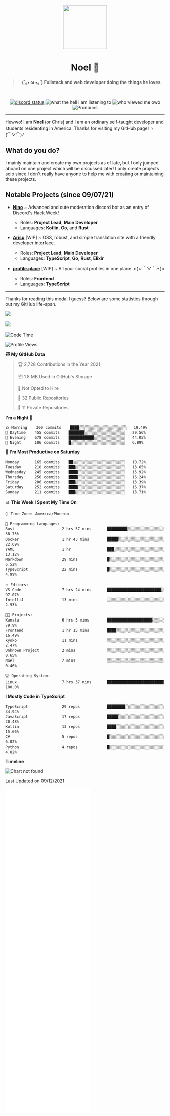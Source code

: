 <div align='center'>
  <div align='center'>
    <img
      src='https://cdn.floofy.dev/art/icons/icon_cinnamonserval.png'
      width='138'
      height='138'
    />
  </div>
  <h1>Noel 🐾</h1>
  <blockquote><strong>(´｡• ω •｡`) Fullstack and web developer doing the things he loves</strong></blockquote>

  <br />

  <a href='https://discord.com/users/280158289667555328' target='_blank'><img alt="discord status" src="https://dev.discordprofiles.me/badge/status/280158289667555328" /></a>
  <img alt="what the hell i am listening to" src="https://dev.discordprofiles.me/badge/spotify/280158289667555328" />
  <img alt="who viewed me owo" src="https://komarev.com/ghpvc/?username=auguwu" />
  <img alt='Pronouns' src='https://img.shields.io/endpoint?url=https://pronoundb.org/shields/6004d014406af11e4593a013' />
</div>

<hr />

Hewwo! I am **Noel** (or Chris) and I am an ordinary self-taught developer and students residenting in America. Thanks for visiting my GitHub page! ヽ(⌒▽⌒)ﾉ

## What do you do?
I mainly maintain and create my own projects as of late, but I only jumped aboard on one project which will be discussed later! I only create projects
solo since I don't really have anyone to help me with creating or maintaining these projects.

## Notable Projects (since 09/07/21)
- [**Nino**](https://nino.sh) ~ Advanced and cute moderation discord bot as an entry of Discord's Hack Week!
  - Roles: **Project Lead**, **Main Developer**
  - Languages: **Kotlin**, **Go**, and **Rust**

- [**Arisu**](https://arisu.land) [WIP] ~ OSS, robust, and simple translation site with a friendly developer interface.
  - Roles: **Project Lead**, **Main Developer**
  - Languages: **TypeScript**, **Go**, **Rust**, **Elixir**

- [**profile.place**](https://profile.place) [WIP] ~ All your social profiles in one place. o(〃＾▽＾〃)o
  - Roles: **Frontend**
  - Languages: **TypeScript**

---

Thanks for reading this modal I guess? Below are some statistics through out my GitHub life-span.

![](https://github-readme-stats.vercel.app/api?username=auguwu&count_private=true&show_icons=true&theme=gruvbox)

![](https://github-readme-stats.vercel.app/api/top-langs/?username=auguwu&layout=compact&theme=gruvbox)

<!--START_SECTION:waka-->
![Code Time](http://img.shields.io/badge/Code%20Time-2%2C481%20hrs%2021%20mins-blue)

![Profile Views](http://img.shields.io/badge/Profile%20Views-11-blue)

**🐱 My GitHub Data** 

> 🏆 2,728 Contributions in the Year 2021
 > 
> 📦 1.8 MB Used in GitHub's Storage 
 > 
> 🚫 Not Opted to Hire
 > 
> 📜 32 Public Repositories 
 > 
> 🔑 11 Private Repositories  
 > 
**I'm a Night 🦉** 

```text
🌞 Morning    300 commits    ████░░░░░░░░░░░░░░░░░░░░░   19.49% 
🌆 Daytime    455 commits    ███████░░░░░░░░░░░░░░░░░░   29.56% 
🌃 Evening    678 commits    ███████████░░░░░░░░░░░░░░   44.05% 
🌙 Night      106 commits    █░░░░░░░░░░░░░░░░░░░░░░░░   6.89%

```
📅 **I'm Most Productive on Saturday** 

```text
Monday       165 commits    ██░░░░░░░░░░░░░░░░░░░░░░░   10.72% 
Tuesday      210 commits    ███░░░░░░░░░░░░░░░░░░░░░░   13.65% 
Wednesday    245 commits    ████░░░░░░░░░░░░░░░░░░░░░   15.92% 
Thursday     250 commits    ████░░░░░░░░░░░░░░░░░░░░░   16.24% 
Friday       206 commits    ███░░░░░░░░░░░░░░░░░░░░░░   13.39% 
Saturday     252 commits    ████░░░░░░░░░░░░░░░░░░░░░   16.37% 
Sunday       211 commits    ███░░░░░░░░░░░░░░░░░░░░░░   13.71%

```


📊 **This Week I Spent My Time On** 

```text
⌚︎ Time Zone: America/Phoenix

💬 Programming Languages: 
Rust                     2 hrs 57 mins       █████████░░░░░░░░░░░░░░░░   38.75% 
Docker                   1 hr 43 mins        █████░░░░░░░░░░░░░░░░░░░░   22.69% 
YAML                     1 hr                ███░░░░░░░░░░░░░░░░░░░░░░   13.12% 
Markdown                 29 mins             █░░░░░░░░░░░░░░░░░░░░░░░░   6.52% 
TypeScript               22 mins             █░░░░░░░░░░░░░░░░░░░░░░░░   4.99%

🔥 Editors: 
VS Code                  7 hrs 24 mins       ████████████████████████░   97.07% 
IntelliJ                 13 mins             ░░░░░░░░░░░░░░░░░░░░░░░░░   2.93%

🐱‍💻 Projects: 
Kanata                   6 hrs 5 mins        ████████████████████░░░░░   79.9% 
Frontend                 1 hr 15 mins        ████░░░░░░░░░░░░░░░░░░░░░   16.49% 
kyoko                    11 mins             ░░░░░░░░░░░░░░░░░░░░░░░░░   2.47% 
Unknown Project          2 mins              ░░░░░░░░░░░░░░░░░░░░░░░░░   0.65% 
Noel                     2 mins              ░░░░░░░░░░░░░░░░░░░░░░░░░   0.46%

💻 Operating System: 
Linux                    7 hrs 37 mins       █████████████████████████   100.0%

```

**I Mostly Code in TypeScript** 

```text
TypeScript               29 repos            ████████░░░░░░░░░░░░░░░░░   34.94% 
JavaScript               17 repos            █████░░░░░░░░░░░░░░░░░░░░   20.48% 
Kotlin                   13 repos            ████░░░░░░░░░░░░░░░░░░░░░   15.66% 
C#                       5 repos             █░░░░░░░░░░░░░░░░░░░░░░░░   6.02% 
Python                   4 repos             █░░░░░░░░░░░░░░░░░░░░░░░░   4.82%

```


**Timeline**

![Chart not found](https://raw.githubusercontent.com/auguwu/auguwu/master/charts/bar_graph.png) 


 Last Updated on 09/12/2021
<!--END_SECTION:waka-->

![](./github-metrics.svg)
